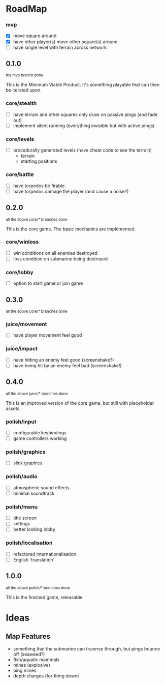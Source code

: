 # RoadMap

### mvp
  - [X] move square around
  - [X] have other player(s) move other square(s) around
  - [ ] have single level with terrain across network.

## 0.1.0
<sup>the mvp branch done</sup>

This is the Minimum Viable Product. It's something playable that can then be iterated upon.

### core/stealth
  - [ ] have terrain and other squares only draw on passive pings (and fade out)
  - [ ] implement silent running (everything invisible but with active pings)

### core/levels
  - [ ] procedurally generated levels (have cheat code to see the terrain)
      * terrain
      * starting positions

### core/battle
  - [ ] have torpedos be firable.
  - [ ] have torpedos damage the player (and cause a noise?)

## 0.2.0
<sup>all the above core/* branches done</sup>

This is the core game. The basic mechanics are implemented.

### core/winloss
  - [ ] win conditions on all enemies destroyed
  - [ ] loss condition on submarine being destroyed

### core/lobby
  - [ ] option to start game or join game

## 0.3.0
<sup>all the above core/* branches done</sup>

### juice/movement
  - [ ] have player movement feel good

### juice/impact
  - [ ] have hitting an enemy feel good (screenshake?)
  - [ ] have being hit by an enemy feel bad (screenshake!)

## 0.4.0
<sup>all the above juice/* branches done</sup>

This is an improved version of the core game, but still with placeholder assets.

### polish/input
  - [ ] configurable keybindings
  - [ ] game controllers working

### polish/graphics
  - [ ] slick graphics

### polish/audio
  - [ ] atmospheric sound effects
  - [ ] minimal soundtrack

### polish/menu
  - [ ] title screen
  - [ ] settings
  - [ ] better looking lobby
  
### polish/localisation
  - [ ] refactored internationalisation
  - [ ] English 'translation'

## 1.0.0
<sup>all the above polish/* branches done</sup>

This is the finished game, releasable.

# Ideas

## Map Features
  * something that the submarine can traverse through, but pings bounce off (seaweed?)
  * fish/aquatic mammals
  * mines (explosive)
  * ping mines
  * depth charges (for firing down)
